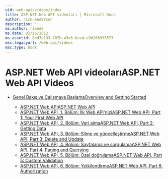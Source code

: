 ```yaml
---
uid: web-api/videos/index
title: ASP.NET Web API videoları | Microsoft Docs
author: rick-anderson
description: ''
ms.author: riande
ms.date: 02/16/2012
ms.assetid: 8ed7e133-707b-43e6-bce4-e9d266935573
msc.legacyurl: /web-api/videos
msc.type: book
---
```

<a name="aspnet-web-api-videos"></a><span data-ttu-id="ad7d4-102">ASP.NET Web API videoları</span><span class="sxs-lookup"><span data-stu-id="ad7d4-102">ASP.NET Web API Videos</span></span>
====================
- [<span data-ttu-id="ad7d4-103">Genel Bakış ve Çalışmaya Başlama</span><span class="sxs-lookup"><span data-stu-id="ad7d4-103">Overview and Getting Started</span></span>](getting-started/index.md)

    - [<span data-ttu-id="ad7d4-104">ASP.NET Web API</span><span class="sxs-lookup"><span data-stu-id="ad7d4-104">ASP.NET Web API</span></span>](getting-started/aspnet-web-api.md)
    - [<span data-ttu-id="ad7d4-105">ASP.NET Web API, 1. Bölüm: İlk Web API'nizi</span><span class="sxs-lookup"><span data-stu-id="ad7d4-105">ASP.NET Web API, Part 1: Your First Web API</span></span>](getting-started/your-first-web-api.md)
    - [<span data-ttu-id="ad7d4-106">ASP.NET Web API, 2. Bölüm: Veri alma</span><span class="sxs-lookup"><span data-stu-id="ad7d4-106">ASP.NET Web API, Part 2: Getting Data</span></span>](getting-started/getting-data.md)
    - [<span data-ttu-id="ad7d4-107">ASP.NET Web API, 3. Bölüm: Silme ve güncelleştirme</span><span class="sxs-lookup"><span data-stu-id="ad7d4-107">ASP.NET Web API, Part 3: Delete and Update</span></span>](getting-started/delete-and-update.md)
    - [<span data-ttu-id="ad7d4-108">ASP.NET Web API, 4. Bölüm: Sayfalama ve sorgulama</span><span class="sxs-lookup"><span data-stu-id="ad7d4-108">ASP.NET Web API, Part 4: Paging and Querying</span></span>](getting-started/paging-and-querying.md)
    - [<span data-ttu-id="ad7d4-109">ASP.NET Web API, 5. Bölüm: Özel doğrulama</span><span class="sxs-lookup"><span data-stu-id="ad7d4-109">ASP.NET Web API, Part 5: Custom Validation</span></span>](getting-started/custom-validation.md)
    - [<span data-ttu-id="ad7d4-110">ASP.NET Web API, 6. Bölüm: Yetkilendirme</span><span class="sxs-lookup"><span data-stu-id="ad7d4-110">ASP.NET Web API, Part 6: Authorization</span></span>](getting-started/authorization.md)
